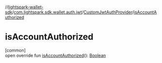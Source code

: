 //[lightspark-wallet-sdk](../../../index.md)/[com.lightspark.sdk.wallet.auth.jwt](../index.md)/[CustomJwtAuthProvider](index.md)/[isAccountAuthorized](is-account-authorized.md)

# isAccountAuthorized

[common]\
open override fun [isAccountAuthorized](is-account-authorized.md)(): [Boolean](https://kotlinlang.org/api/latest/jvm/stdlib/kotlin/-boolean/index.html)
